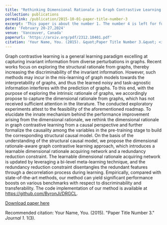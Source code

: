```yaml
---
title: "Rethinking Dimensional Rationale in Graph Contrastive Learning from Causal Perspective"
collection: publications
permalink: /publication/2015-10-01-paper-title-number-3
excerpt: 'This paper is about the number 1. The number 4 is left for future work.'
date: 'February 20-27,2024'
venue: 'Vancouver, Canada'
paperurl: 'https://arxiv.org/pdf/2312.10401.pdf'
citation: 'Your Name, You. (2015). &quot;Paper Title Number 3.&quot; <i>Journal 1</i>. 1(3).'
---
```


Graph contrastive learning is a general learning paradigm excelling at capturing invariant information from diverse perturbations in graphs. Recent works focus on exploring the structural rationale from graphs, thereby increasing the discriminability of the invariant information. However, such methods may incur in the mis-learning of graph models towards the interpretability of graphs, and thus the learned noisy and task-agnostic information interferes with the prediction of graphs. To this end, with the purpose of exploring the intrinsic rationale of graphs, we accordingly propose to capture the dimensional rationale from graphs, which has not received sufficient attention in the literature. The conducted exploratory experiments attest to the feasibility of the aforementioned roadmap. To elucidate the innate mechanism behind the performance improvement arising from the dimensional rationale, we rethink the dimensional rationale in graph contrastive learning from a causal perspective and further formalize the causality among the variables in the pre-training stage to build the corresponding structural causal model. On the basis of the understanding of the structural causal model, we propose the dimensional rationale-aware graph contrastive learning approach, which introduces a learnable dimensional rationale acquiring network and a redundancy reduction constraint. The learnable dimensional rationale acquiring network is updated by leveraging a bi-level meta-learning technique, and the redundancy reduction constraint disentangles the redundant features through a decorrelation process during learning. Empirically, compared with state-of-the-art methods, our method can yield significant performance boosts on various benchmarks with respect to discriminability and transferability. The code implementation of our method is available at https://github.com/ByronJi/DRGCL.

[Download paper here](https://arxiv.org/pdf/2312.10401.pdf)

Recommended citation: Your Name, You. (2015). "Paper Title Number 3." <i>Journal 1</i>. 1(3).

